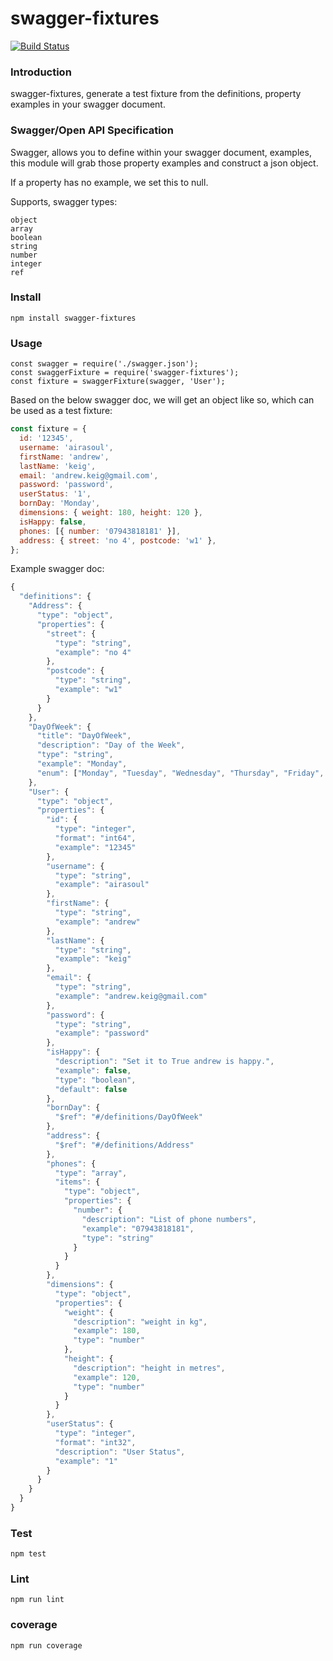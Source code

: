 # swagger-fixtures

[![Build Status](https://travis-ci.org/AndrewKeig/swagger-fixtures.svg?branch=master)](https://travis-ci.org/AndrewKeig/swagger-fixtures)

### Introduction

swagger-fixtures, generate a test fixture from the definitions, property examples in your swagger document.

### Swagger/Open API Specification

Swagger, allows you to define within your swagger document, examples, this module will grab those property examples and construct a json object.

If a property has no example, we set this to null.

Supports, swagger types:

```
object
array
boolean
string
number
integer
ref
```

### Install

`npm install swagger-fixtures`

### Usage

```
const swagger = require('./swagger.json');
const swaggerFixture = require('swagger-fixtures');
const fixture = swaggerFixture(swagger, 'User');
```

Based on the below swagger doc, we will get an object like so, which can be used as a test fixture:

```js
const fixture = {
  id: '12345',
  username: 'airasoul',
  firstName: 'andrew',
  lastName: 'keig',
  email: 'andrew.keig@gmail.com',
  password: 'password',
  userStatus: '1',
  bornDay: 'Monday',
  dimensions: { weight: 180, height: 120 },
  isHappy: false,
  phones: [{ number: '07943818181' }],
  address: { street: 'no 4', postcode: 'w1' },
};
```

Example swagger doc:

```js
{
  "definitions": {
    "Address": {
      "type": "object",
      "properties": {
        "street": {
          "type": "string",
          "example": "no 4"
        },
        "postcode": {
          "type": "string",
          "example": "w1"
        }
      }
    },
    "DayOfWeek": {
      "title": "DayOfWeek",
      "description": "Day of the Week",
      "type": "string",
      "example": "Monday",
      "enum": ["Monday", "Tuesday", "Wednesday", "Thursday", "Friday", "Saturday", "Sunday"]
    },
    "User": {
      "type": "object",
      "properties": {
        "id": {
          "type": "integer",
          "format": "int64",
          "example": "12345"
        },
        "username": {
          "type": "string",
          "example": "airasoul"
        },
        "firstName": {
          "type": "string",
          "example": "andrew"
        },
        "lastName": {
          "type": "string",
          "example": "keig"
        },
        "email": {
          "type": "string",
          "example": "andrew.keig@gmail.com"
        },
        "password": {
          "type": "string",
          "example": "password"
        },
        "isHappy": {
          "description": "Set it to True andrew is happy.",
          "example": false,
          "type": "boolean",
          "default": false
        },
        "bornDay": {
          "$ref": "#/definitions/DayOfWeek"
        },
        "address": {
          "$ref": "#/definitions/Address"
        },
        "phones": {
          "type": "array",
          "items": {
            "type": "object",
            "properties": {
              "number": {
                "description": "List of phone numbers",
                "example": "07943818181",
                "type": "string"
              }
            }
          }
        },
        "dimensions": {
          "type": "object",
          "properties": {
            "weight": {
              "description": "weight in kg",
              "example": 180,
              "type": "number"
            },
            "height": {
              "description": "height in metres",
              "example": 120,
              "type": "number"
            }
          }
        },
        "userStatus": {
          "type": "integer",
          "format": "int32",
          "description": "User Status",
          "example": "1"
        }
      }
    }
  }
}

```

### Test

`npm test`

### Lint

`npm run lint`

### coverage

`npm run coverage`